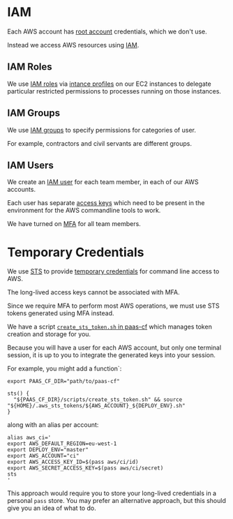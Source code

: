 # IAM

Each AWS account has [root account](http://docs.aws.amazon.com/general/latest/gr/root-vs-iam.html) credentials, which we don't use.

Instead we access AWS resources using [IAM](http://docs.aws.amazon.com/IAM/latest/UserGuide/introduction.html).

## IAM Roles

We use [IAM roles](http://docs.aws.amazon.com/IAM/latest/UserGuide/id_roles.html) via [intance profiles](http://docs.aws.amazon.com/IAM/latest/UserGuide/id_roles_use_switch-role-ec2_instance-profiles.html) on our EC2 instances to delegate particular restricted permissions to processes running on those instances.

## IAM Groups

We use [IAM groups](http://docs.aws.amazon.com/IAM/latest/UserGuide/id_groups.html) to specify permissions for categories of user.

For example, contractors and civil servants are different groups.

## IAM Users

We create an [IAM user](http://docs.aws.amazon.com/IAM/latest/UserGuide/id_users.html) for each team member, in each of our AWS accounts.

Each user has separate [access keys](http://docs.aws.amazon.com/IAM/latest/UserGuide/id_credentials_access-keys.html) which need to be present in the environment for the AWS commandline tools to work.

We have turned on [MFA](http://docs.aws.amazon.com/IAM/latest/UserGuide/id_credentials_mfa.html) for all team members.

# Temporary Credentials

We use [STS](http://docs.aws.amazon.com/STS/latest/APIReference/API_GetSessionToken.html) to provide [temporary credentials](http://docs.aws.amazon.com/IAM/latest/UserGuide/id_credentials_temp.html) for command line access to AWS.

The long-lived access keys cannot be associated with MFA.

Since we require MFA to perform most AWS operations, we must use STS tokens generated using MFA instead.

We have a script [`create_sts_token.sh` in paas-cf](https://github.com/alphagov/paas-cf/blob/master/scripts/create_sts_token.sh) which manages token creation and storage for you.

Because you will have a user for each AWS account, but only one terminal session, it is up to you to integrate the generated keys into your session.

For example, you might add a function`:
```
export PAAS_CF_DIR="path/to/paas-cf"

sts() {
  "${PAAS_CF_DIR}/scripts/create_sts_token.sh" && source "${HOME}/.aws_sts_tokens/${AWS_ACCOUNT}_${DEPLOY_ENV}.sh"
}
```

along with an alias per account:
```
alias aws_ci='
export AWS_DEFAULT_REGION=eu-west-1
export DEPLOY_ENV="master"
export AWS_ACCOUNT="ci"
export AWS_ACCESS_KEY_ID=$(pass aws/ci/id)
export AWS_SECRET_ACCESS_KEY=$(pass aws/ci/secret)
sts
'
```

This approach would require you to store your long-lived credentials in a personal `pass` store. You may prefer an alternative approach, but this should give you an idea of what to do.
